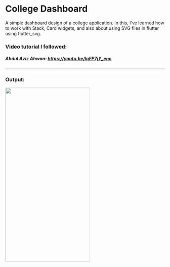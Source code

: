 # College Dashboard

A simple dashboard design of a college application. In this, I've learned how to work with Stack, Card widgets, and also about using SVG files in flutter using flutter_svg.

### Video tutorial I followed:
##### Abdul Aziz Ahwan:  https://youtu.be/IqFP7jY_enc

***

### Output:
<img src="https://user-images.githubusercontent.com/62079355/120893246-e86aad80-c62f-11eb-85af-8671b13431c8.PNG" style: height='551' width='268'>

